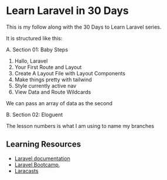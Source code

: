 # Learn Laravel in 30 Days

This is my follow along with the 30 Days to Learn Laravel series.

It is structured like this:

A. Section 01: Baby Steps

1. Hallo, Laravel
2. Your First Route and Layout
3. Create A Layout File with Layout Components
4. Make things pretty with tailwind
5. Style currently active nav
6. View Data and Route Wildcards

We can pass an array of data as the second

B. Section 02: Eloguent

The lesson numbers is what I am using to name my branches

## Learning Resources

-   [Laravel documentation](https://laravel.com/docs)
-   [Laravel Bootcamp](https://bootcamp.laravel.com),
-   [Laracasts](https://laracasts.com)
